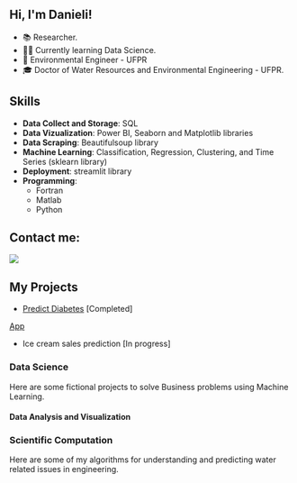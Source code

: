 
## Hi, I'm Danieli!

- 📚 Researcher.
- 👩‍💻 Currently learning Data Science.
- 🌱 Environmental Engineer - UFPR
- 🎓 Doctor of Water Resources and Environmental Engineering - UFPR.

<!---
mfdanieli/mfdanieli is a ✨ special ✨ repository because its `README.md` (this file) appears on your GitHub profile.
You can click the Preview link to take a look at your changes.
--->

## Skills

- **Data Collect and Storage**: SQL
- **Data Vizualization**: Power BI, Seaborn and Matplotlib libraries
- **Data Scraping**: Beautifulsoup library
- **Machine Learning**: Classification, Regression, Clustering, and Time Series (sklearn library)
- **Deployment**: streamlit library
- **Programming**: 
  - Fortran
  - Matlab
  - Python

## Contact me:

<div>
<a href="https://www.linkedin.com/in/danieli-mara-ferreira/" target="_blank"><img src="https://img.shields.io/badge/-LinkedIn-%230077B5?style=for-the-badge&logo=linkedin&logoColor=white" target="_blank"></a>   
</div>

## My Projects

- [Predict Diabetes](https://github.com/mfdanieli/Classification-ML) [Completed]

[App](https://github.com/mfdanieli/Aplication-ML)

- Ice cream sales prediction [In progress]

### Data Science 
Here are some fictional projects to solve Business problems using Machine Learning.


#### Data Analysis and Visualization


### Scientific Computation
Here are some of my algorithms for understanding and predicting water related issues in engineering.

